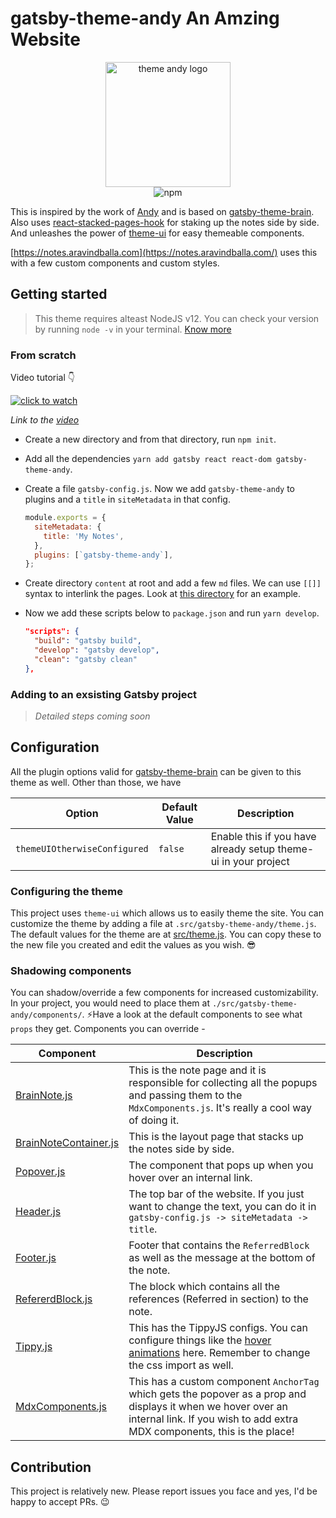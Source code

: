 # gatsby-theme-andy An Amzing Website

<p style="text-align:center;" align="center">
<img src="https://github.com/aravindballa/gatsby-theme-andy/raw/master/andy-logo.png" alt="theme andy logo"  width="200" height="auto"/>
<br/>
<img alt="npm" src="https://img.shields.io/npm/v/gatsby-theme-andy">
</p>

This is inspired by the work of [Andy](https://notes.andymatuschak.org/About_these_notes) and is based on [gatsby-theme-brain](https://github.com/aengusmcmillin/gatsby-theme-brain). Also uses [react-stacked-pages-hook](https://github.com/mathieudutour/gatsby-n-roamresearch/tree/master/packages/react-stacked-pages-hook) for staking up the notes side by side. And unleashes the power of [theme-ui](https://theme-ui.com/home) for easy themeable components.

[https://notes.aravindballa.com](https://notes.aravindballa.com/) uses this with a few custom components and custom styles.

## Getting started

> This theme requires alteast NodeJS v12. You can check your version by running `node -v` in your terminal. [Know more](https://github.com/aengusmcmillin/gatsby-theme-brain#note-this-theme-requires-nodejs-v12)

### From scratch

Video tutorial 👇

[![click to watch](https://i.ytimg.com/vi/bf5Wj-1IHa4/hqdefault.jpg)](https://youtu.be/bf5Wj-1IHa4)

_Link to the [video](https://youtu.be/bf5Wj-1IHa4)_

- Create a new directory and from that directory, run `npm init`.
- Add all the dependencies `yarn add gatsby react react-dom gatsby-theme-andy`.
- Create a file `gatsby-config.js`. Now we add `gatsby-theme-andy` to plugins and a `title` in `siteMetadata` in that config.

  ```js
  module.exports = {
    siteMetadata: {
      title: 'My Notes',
    },
    plugins: [`gatsby-theme-andy`],
  };
  ```

- Create directory `content` at root and add a few `md` files. We can use `[[]]` syntax to interlink the pages. Look at [this directory](./sample-content) for an example.
- Now we add these scripts below to `package.json` and run `yarn develop`.

  ```json
  "scripts": {
    "build": "gatsby build",
    "develop": "gatsby develop",
    "clean": "gatsby clean"
  },
  ```

### Adding to an exsisting Gatsby project

> _Detailed steps coming soon_

## Configuration

All the plugin options valid for [gatsby-theme-brain](https://github.com/aengusmcmillin/gatsby-theme-brain) can be given to this theme as well. Other than those, we have

| Option                       | Default Value | Description                                                    |
| ---------------------------- | ------------- | -------------------------------------------------------------- |
| `themeUIOtherwiseConfigured` | `false`       | Enable this if you have already setup theme-ui in your project |

### Configuring the theme

This project uses `theme-ui` which allows us to easily theme the site. You can customize the theme by adding a file at `.src/gatsby-theme-andy/theme.js`. The default values for the theme are at [src/theme.js](./src/theme.js). You can copy these to the new file you created and edit the values as you wish. 😎

<!-- TODO add example from notes.aravindballa.com after updating it -->

### Shadowing components

You can shadow/override a few components for increased customizability. In your project, you would need to place them at `./src/gatsby-theme-andy/components/`. ⚡️Have a look at the default components to see what `props` they get. Components you can override -

| Component                                                       | Description                                                                                                                                                                               |
| --------------------------------------------------------------- | ----------------------------------------------------------------------------------------------------------------------------------------------------------------------------------------- |
| [BrainNote.js](./src/components/BrainNote.js)                   | This is the note page and it is responsible for collecting all the popups and passing them to the `MdxComponents.js`. It's really a cool way of doing it.                                 |
| [BrainNoteContainer.js](./src/components/BrainNoteContainer.js) | This is the layout page that stacks up the notes side by side.                                                                                                                            |
| [Popover.js](./src/components/Popover.js)                       | The component that pops up when you hover over an internal link.                                                                                                                          |
| [Header.js](./src/components/Header.js)                         | The top bar of the website. If you just want to change the text, you can do it in `gatsby-config.js -> siteMetadata -> title`.                                                            |
| [Footer.js](./src/components/Footer.js)                         | Footer that contains the `ReferredBlock` as well as the message at the bottom of the note.                                                                                                |
| [RefererdBlock.js](./src/components/ReferredBlock.js)           | The block which contains all the references (Referred in section) to the note.                                                                                                            |
| [Tippy.js](./src/components/Tippy.js)                           | This has the TippyJS configs. You can configure things like the [hover animations](https://atomiks.github.io/tippyjs/v6/animations/) here. Remember to change the css import as well.     |
| [MdxComponents.js](./src/components/MdxComponents.js)           | This has a custom component `AnchorTag` which gets the popover as a prop and displays it when we hover over an internal link. If you wish to add extra MDX components, this is the place! |

## Contribution

This project is relatively new. Please report issues you face and yes, I'd be happy to accept PRs. 😉
